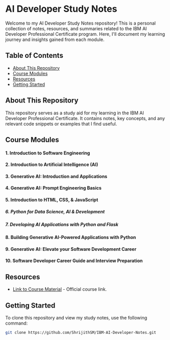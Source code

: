 # AI Developer Study Notes

Welcome to my AI Developer Study Notes repository! This is a personal collection of notes, resources, and summaries related to the IBM AI Developer Professional Certificate program. Here, I'll document my learning journey and insights gained from each module.

## Table of Contents

- [About This Repository](#about-this-repository)
- [Course Modules](#course-modules)
- [Resources](#resources)
- [Getting Started](#getting-started)

## About This Repository
        
This repository serves as a study aid for my learning in the IBM AI Developer Professional Certificate. It contains notes, key concepts, and any relevant code snippets or examples that I find useful.

## Course Modules

#### 1. Introduction to Software Engineering
#### 2. Introduction to Artificial Intelligence (AI)
#### 3. Generative AI: Introduction and Applications
#### 4. Generative AI: Prompt Engineering Basics
#### 5. Introduction to HTML, CSS, & JavaScript
##### 6. Python for Data Science, AI & Development
##### 7. Developing AI Applications with Python and Flask
#### 8. Building Generative AI-Powered Applications with Python
#### 9. Generative AI: Elevate your Software Development Career
#### 10. Software Developer Career Guide and Interview Preparation

## Resources

- [Link to Course Material](https://www.coursera.org/professional-certificates/applied-artifical-intelligence-ibm-watson-ai) - Official course link.


## Getting Started

To clone this repository and view my study notes, use the following command:

```bash
git clone https://github.com/ShrijithSM/IBM-AI-Developer-Notes.git
